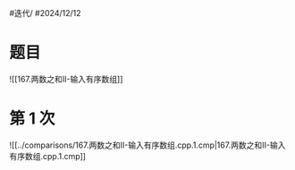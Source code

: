 #迭代/ #2024/12/12

# 题目

![[167.两数之和II-输入有序数组]]

# 第 1 次

![[../comparisons/167.两数之和II-输入有序数组.cpp.1.cmp|167.两数之和II-输入有序数组.cpp.1.cmp]]